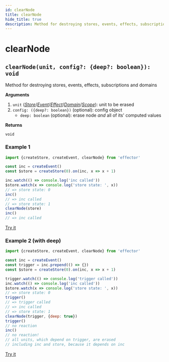 ```yaml
---
id: clearNode
title: clearNode
hide_title: true
description: Method for destroying stores, events, effects, subscriptions and domains
---
```


# clearNode

## `clearNode(unit, config?: {deep?: boolean}): void`


Method for destroying stores, events, effects, subscriptions and domains

**Arguments**

1. `unit` ([_Store_](Store.md)/[_Event_](Event.md)/[_Effect_](Effect.md)/[_Domain_](Domain.md)/[_Scope_](Scope.md)): unit to be erased
2. `config: ({deep?: boolean})` (optional): config object
   - `deep: boolean` (optional): erase node _and_ all of its' computed values

**Returns**

`void`

### Example 1

```js
import {createStore, createEvent, clearNode} from 'effector'

const inc = createEvent()
const $store = createStore(0).on(inc, x => x + 1)

inc.watch(() => console.log('inc called'))
$store.watch(x => console.log('store state: ', x))
// => store state: 0
inc()
// => inc called
// => store state: 1
clearNode(store)
inc()
// => inc called
```

[Try it](https://share.effector.dev/WjuSl6aN)

### Example 2 (with deep)

```js
import {createStore, createEvent, clearNode} from 'effector'

const inc = createEvent()
const trigger = inc.prepend(() => {})
const $store = createStore(0).on(inc, x => x + 1)

trigger.watch(() => console.log('trigger called'))
inc.watch(() => console.log('inc called'))
$store.watch(x => console.log('store state: ', x))
// => store state: 0
trigger()
// => trigger called
// => inc called
// => store state: 1
clearNode(trigger, {deep: true})
trigger()
// no reaction
inc()
// no reaction!
// all units, which depend on trigger, are erased
// including inc and store, because it depends on inc
```

[Try it](https://share.effector.dev/EkETZtKI)

